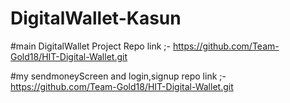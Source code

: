 # DigitalWallet-Kasun


#main DigitalWallet Project Repo link ;-  https://github.com/Team-Gold18/HIT-Digital-Wallet.git

#my sendmoneyScreen and login,signup repo link ;- https://github.com/Team-Gold18/HIT-Digital-Wallet.git
